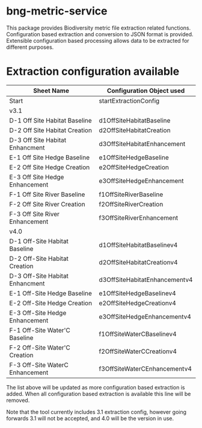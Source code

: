 # bng-metric-service
This package provides Biodiversity metric file extraction related functions. Configuration based extraction and conversion to JSON format is provided.
Extensible configuration based processing allows data to be extracted for different purposes.

# Extraction configuration available
| Sheet Name | Configuration Object used |
|-------------|--------------------------|
| Start | startExtractionConfig |
| v3.1 | |
| D-1 Off Site Habitat Baseline | d1OffSiteHabitatBaseline |
| D-2 Off Site Habitat Creation | d2OffSiteHabitatCreation |
| D-3 Off Site Habitat Enhancment | d3OffSiteHabitatEnhancement |
| E-1 Off Site Hedge Baseline | e1OffSiteHedgeBaseline |
| E-2 Off Site Hedge Creation | e2OffSiteHedgeCreation |
| E-3 Off Site Hedge Enhancement | e3OffSiteHedgeEnhancement |
| F-1 Off Site River Baseline | f1OffSiteRiverBaseline |
| F-2 Off Site River Creation | f2OffSiteRiverCreation |
| F-3 Off Site River Enhancement | f3OffSiteRiverEnhancement |
| v4.0 | |
| D-1 Off-Site Habitat Baseline | d1OffSiteHabitatBaselinev4 |
| D-2 Off-Site Habitat Creation | d2OffSiteHabitatCreationv4 |
| D-3 Off-Site Habitat Enhancment | d3OffSiteHabitatEnhancementv4 |
| E-1 Off-Site Hedge Baseline | e1OffSiteHedgeBaselinev4 |
| E-2 Off-Site Hedge Creation | e2OffSiteHedgeCreationv4 |
| E-3 Off-Site Hedge Enhancement | e3OffSiteHedgeEnhancementv4 |
| F-1 Off-Site Water'C Baseline | f1OffSiteWaterCBaselinev4 |
| F-2 Off-Site Water'C Creation | f2OffSiteWaterCCreationv4 |
| F-3 Off-Site WaterC Enhancement | f3OffSiteWaterCEnhancementv4 |


The list above will be updated as more configuration based extraction is added. When all configuration based extraction is available this line will be removed.

Note that the tool currently includes 3.1 extraction config, however going forwards 3.1 will not be accepted, and 4.0 will be the version in use.